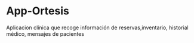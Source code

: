 # App-Ortesis
Aplicacion clínica que recoge información de reservas,inventario, historial médico, mensajes de pacientes
